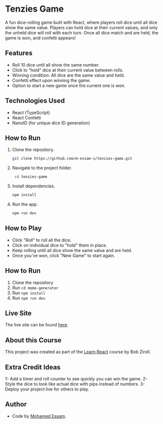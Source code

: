 # Tenzies Game

A fun dice-rolling game built with React, where players roll dice until all dice show the same value. Players can hold dice at their current values, and only the unheld dice will roll with each turn. Once all dice match and are held, the game is won, and confetti appears!

## Features

- Roll 10 dice until all show the same number.
- Click to "hold" dice at their current value between rolls.
- Winning condition: All dice are the same value and held.
- Confetti effect upon winning the game.
- Option to start a new game once the current one is won.

## Technologies Used

- React (TypeScript)
- React Confetti
- NanoID (for unique dice ID generation)

## How to Run

1. Clone the repository.

   ```bash
   git clone https://github.com/m-essam-s/tenzies-game.git
   ```

2. Navigate to the project folder.

   ```bash
    cd tenzies-game
    ```

3. Install dependencies.

    ```bash
    npm install
    ```

4. Run the app.

    ```bash
    npm run dev
    ```

## How to Play

- Click "Roll" to roll all the dice.
- Click on individual dice to "hold" them in place.
- Keep rolling until all dice show the same value and are held.
- Once you've won, click "New Game" to start again.

## How to Run

1. Clone the repository
2. Run `cd meme-generator`
3. Run `npm install`
4. Run `npm run dev`

## Live Site

The live site can be found [here](https://messams-scrimba-tenzies-game.netlify.app/).

## About this Course

This project was created as part of the [Learn React](https://scrimba.com/learn-react-c0e) course by Bob Ziroll.

## Extra Credit Ideas

1- Add a timer and roll counter to see quickly you can win the game.
2- Style the dice to look like actual dice with pips instead of numbers.
3- Deploy your project live for others to play.

## Author

- Code by [Mohamed Essam](https://github.com/m-essam-s).
